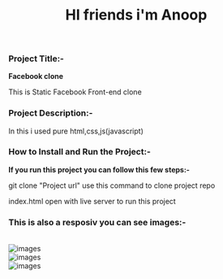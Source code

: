 <h1 align="center">HI friends i'm Anoop</h1>
</br>
<h3>Project Title:-</h3>
<b>Facebook clone</b>
<p>This is Static Facebook Front-end clone</p>

<h3>Project Description:-</h3>
<p>In this i used pure html,css,js(javascript)</p>

<h3>How to Install and Run the Project:-</h3>
<b>If you run this project you can follow this few steps:-</b>
</br>
<p>git clone "Project url" use this command to clone project repo</p>
<p>index.html open with live server to run this project</p>

<h3>This is also a resposiv you can see images:-</h3>

</br>
<img src='' alt='images'>
</br>
<img src='' alt='images'>
</br>
<img src='' alt='images'>
